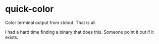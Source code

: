 # quick-color

Color terminal output from stdout. That is all.

I had a hard time finding a binary that does this. Someone point it out if it exists.
